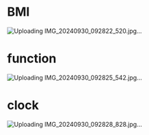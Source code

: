 # BMI
![Uploading IMG_20240930_092822_520.jpg…]()


# function
![Uploading IMG_20240930_092825_542.jpg…]()


# clock
![Uploading IMG_20240930_092828_828.jpg…]()

